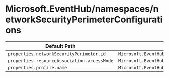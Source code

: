 # Microsoft.EventHub/namespaces/networkSecurityPerimeterConfigurations

| Default Path | Alias |
|---|---|
| `properties.networkSecurityPerimeter.id` | `Microsoft.EventHub/namespaces/networkSecurityPerimeterConfigurations/networkSecurityPerimeter.id` |
| `properties.resourceAssociation.accessMode` | `Microsoft.EventHub/namespaces/networkSecurityPerimeterConfigurations/resourceAssociation.accessMode` |
| `properties.profile.name` | `Microsoft.EventHub/namespaces/networkSecurityPerimeterConfigurations/profile.name` |

